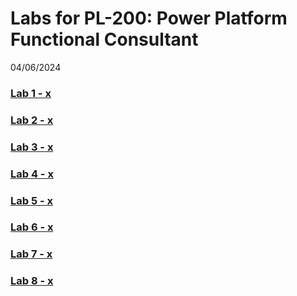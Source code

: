 # Labs for PL-200: Power Platform Functional Consultant
04/06/2024

### [Lab 1 - x](lab01-x)
   
### [Lab 2 - x](lab02-x)

### [Lab 3 - x](lab03-x)

### [Lab 4 - x](lab04-x)

### [Lab 5 - x](lab05-x)

### [Lab 6 - x](lab06-x)

### [Lab 7 - x](lab07-x)

### [Lab 8 - x](lab08-x)

